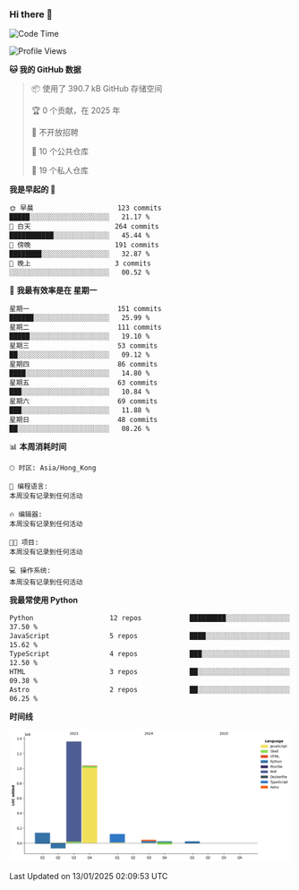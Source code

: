 ### Hi there 👋

<!--
**Mrzqd/Mrzqd** is a ✨ _special_ ✨ repository because its `README.md` (this file) appears on your GitHub profile.

Here are some ideas to get you started:

- 🔭 I’m currently working on ...
- 🌱 I’m currently learning ...
- 👯 I’m looking to collaborate on ...
- 🤔 I’m looking for help with ...
- 💬 Ask me about ...
- 📫 How to reach me: ...
- 😄 Pronouns: ...
- ⚡ Fun fact: ...
-->
<!--START_SECTION:waka-->
![Code Time](http://img.shields.io/badge/Code%20Time-260%20hrs%2011%20mins-blue)

![Profile Views](http://img.shields.io/badge/%E4%B8%AA%E4%BA%BA%E8%B5%84%E6%96%99%E8%A7%82%E7%9C%8B%E6%AC%A1%E6%95%B0-3-blue)

**🐱 我的 GitHub 数据** 

> 📦  使用了 390.7 kB GitHub 存储空间 
 > 
> 🏆 0 个贡献，在 2025 年
 > 
> 🚫 不开放招聘
 > 
> 📜 10 个公共仓库 
 > 
> 🔑 19 个私人仓库 
 > 
**我是早起的 🐤** 

```text
🌞 早晨                     123 commits         █████░░░░░░░░░░░░░░░░░░░░   21.17 % 
🌆 白天                     264 commits         ███████████░░░░░░░░░░░░░░   45.44 % 
🌃 傍晚                     191 commits         ████████░░░░░░░░░░░░░░░░░   32.87 % 
🌙 晚上                     3 commits           ░░░░░░░░░░░░░░░░░░░░░░░░░   00.52 % 
```
📅 **我最有效率是在 星期一** 

```text
星期一                      151 commits         ██████░░░░░░░░░░░░░░░░░░░   25.99 % 
星期二                      111 commits         █████░░░░░░░░░░░░░░░░░░░░   19.10 % 
星期三                      53 commits          ██░░░░░░░░░░░░░░░░░░░░░░░   09.12 % 
星期四                      86 commits          ████░░░░░░░░░░░░░░░░░░░░░   14.80 % 
星期五                      63 commits          ███░░░░░░░░░░░░░░░░░░░░░░   10.84 % 
星期六                      69 commits          ███░░░░░░░░░░░░░░░░░░░░░░   11.88 % 
星期日                      48 commits          ██░░░░░░░░░░░░░░░░░░░░░░░   08.26 % 
```


📊 **本周消耗时间** 

```text
🕑︎ 时区: Asia/Hong_Kong

💬 编程语言: 
本周没有记录到任何活动

🔥 编辑器: 
本周没有记录到任何活动

🐱‍💻 项目: 
本周没有记录到任何活动

💻 操作系统: 
本周没有记录到任何活动
```

**我最常使用 Python** 

```text
Python                   12 repos            █████████░░░░░░░░░░░░░░░░   37.50 % 
JavaScript               5 repos             ████░░░░░░░░░░░░░░░░░░░░░   15.62 % 
TypeScript               4 repos             ███░░░░░░░░░░░░░░░░░░░░░░   12.50 % 
HTML                     3 repos             ██░░░░░░░░░░░░░░░░░░░░░░░   09.38 % 
Astro                    2 repos             ██░░░░░░░░░░░░░░░░░░░░░░░   06.25 % 
```



**时间线**

![Lines of Code chart](https://raw.githubusercontent.com/Mrzqd/Mrzqd/main/assets/bar_graph.png)


 Last Updated on 13/01/2025 02:09:53 UTC
<!--END_SECTION:waka-->

